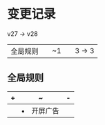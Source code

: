 # 变更记录

v27 -> v28

||||||
|-|:-:|:-:|:-:|:-:|
|全局规则||~1||3 -> 3|

## 全局规则

|+|~|-|
|-|-|-|
||<li>开屏广告||
